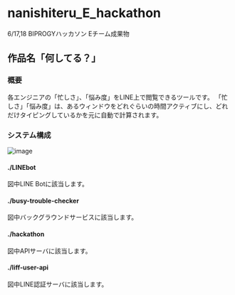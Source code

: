 # nanishiteru_E_hackathon
6/17,18 BIPROGYハッカソン Eチーム成果物

## 作品名「何してる？」

### 概要
各エンジニアの「忙しさ」、「悩み度」をLINE上で閲覧できるツールです。
「忙しさ」「悩み度」は、あるウィンドウをどれぐらいの時間アクティブにし、どれだけタイピングしているかを元に自動で計算されます。

### システム構成
![image](https://github.com/hibiki-azuhata/nanishiteru_E_hackathon/assets/106302513/a1df2919-1c23-49ae-94d1-84983d0e38e4)

#### ./LINEbot
図中LINE Botに該当します。
#### ./busy-trouble-checker
図中バックグラウンドサービスに該当します。
#### ./hackathon
図中APIサーバに該当します。
#### ./liff-user-api
図中LINE認証サーバに該当します。

